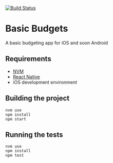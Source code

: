 [![Build Status](https://travis-ci.org/maximilianhurl/basic-budgets.svg?branch=master)](https://travis-ci.org/maximilianhurl/basic-budgets)
# Basic Budgets

A basic budgeting app for iOS and soon Android


## Requirements

- [NVM](https://github.com/creationix/nvm)
- [React Native](https://facebook.github.io/react-native/docs/getting-started.html#conten)
- iOS development environment


## Building the project

    nvm use
    npm install
    npm start


## Running the tests

    nvm use
    npm install
    npm test